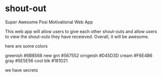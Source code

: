 # shout-out
Super Awesome Posi Motivational Web App

This web app will allow users to give each other shout-outs and allow users to view the shout-outs they have receieved. Overall, it will be awesome. 

here are some colors

greenish	#6B8568
new grn 	#567552
orngeish 	#D45D3D
cream 		#F6E4B6
gray 		#5E5E56
cool blk 	#181D21

we have secrets
